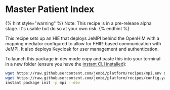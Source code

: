 # Master Patient Index

{% hint style="warning" %}
Note: This recipe is in a pre-release alpha stage. It's usable but do so at your own risk.
{% endhint %}

This recipe sets up an HIE that deploys JeMPI behind the OpenHIM with a mapping mediator configured to allow for FHIR-based communication with JeMPI. It also deploys Keycloak for user management and authentication.

To launch this package in dev mode copy and paste this into your terminal in a new folder (ensure you have the [instant CLI installed](https://jembi.gitbook.io/instant-v2/getting-started/quick-start)):

```bash
wget https://raw.githubusercontent.com/jembi/platform/recipes/mpi.env && \
wget https://raw.githubusercontent.com/jembi/platform/recipes/config.yaml && \
instant package init -p mpi --dev
```
